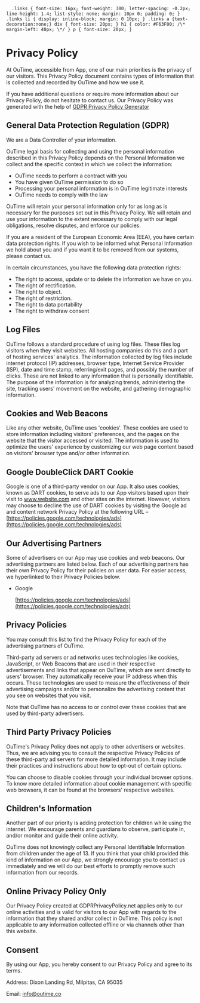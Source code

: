       .links { font-size: 16px; font-weight: 300; letter-spacing: -0.2px; line-height: 1.4; list-style: none; margin: 10px 0; padding: 0; } .links li { display: inline-block; margin: 0 10px; } .links a {text-decoration:none;} div { font-size: 20px; } h1 { color: #F63F00; /\* margin-left: 40px; \*/ } p { font-size: 20px; }

Privacy Policy
==============

At OuTime, accessible from App, one of our main priorities is the privacy of our visitors. This Privacy Policy document contains types of information that is collected and recorded by OuTime and how we use it.

If you have additional questions or require more information about our Privacy Policy, do not hesitate to contact us. Our Privacy Policy was generated with the help of [GDPR Privacy Policy Generator](https://www.gdprprivacypolicy.net/)

General Data Protection Regulation (GDPR)
-----------------------------------------

We are a Data Controller of your information.

OuTime legal basis for collecting and using the personal information described in this Privacy Policy depends on the Personal Information we collect and the specific context in which we collect the information:

*   OuTime needs to perform a contract with you
*   You have given OuTime permission to do so
*   Processing your personal information is in OuTime legitimate interests
*   OuTime needs to comply with the law

OuTime will retain your personal information only for as long as is necessary for the purposes set out in this Privacy Policy. We will retain and use your information to the extent necessary to comply with our legal obligations, resolve disputes, and enforce our policies.

If you are a resident of the European Economic Area (EEA), you have certain data protection rights. If you wish to be informed what Personal Information we hold about you and if you want it to be removed from our systems, please contact us.

In certain circumstances, you have the following data protection rights:

*   The right to access, update or to delete the information we have on you.
*   The right of rectification.
*   The right to object.
*   The right of restriction.
*   The right to data portability
*   The right to withdraw consent

Log Files
---------

OuTime follows a standard procedure of using log files. These files log visitors when they visit websites. All hosting companies do this and a part of hosting services' analytics. The information collected by log files include internet protocol (IP) addresses, browser type, Internet Service Provider (ISP), date and time stamp, referring/exit pages, and possibly the number of clicks. These are not linked to any information that is personally identifiable. The purpose of the information is for analyzing trends, administering the site, tracking users' movement on the website, and gathering demographic information.

Cookies and Web Beacons
-----------------------

Like any other website, OuTime uses 'cookies'. These cookies are used to store information including visitors' preferences, and the pages on the website that the visitor accessed or visited. The information is used to optimize the users' experience by customizing our web page content based on visitors' browser type and/or other information.

Google DoubleClick DART Cookie
------------------------------

Google is one of a third-party vendor on our App. It also uses cookies, known as DART cookies, to serve ads to our App visitors based upon their visit to www.website.com and other sites on the internet. However, visitors may choose to decline the use of DART cookies by visiting the Google ad and content network Privacy Policy at the following URL – [https://policies.google.com/technologies/ads](https://policies.google.com/technologies/ads)

Our Advertising Partners
------------------------

Some of advertisers on our App may use cookies and web beacons. Our advertising partners are listed below. Each of our advertising partners has their own Privacy Policy for their policies on user data. For easier access, we hyperlinked to their Privacy Policies below.

*   Google
    
    [https://policies.google.com/technologies/ads](https://policies.google.com/technologies/ads)
    

Privacy Policies
----------------

You may consult this list to find the Privacy Policy for each of the advertising partners of OuTime.

Third-party ad servers or ad networks uses technologies like cookies, JavaScript, or Web Beacons that are used in their respective advertisements and links that appear on OuTime, which are sent directly to users' browser. They automatically receive your IP address when this occurs. These technologies are used to measure the effectiveness of their advertising campaigns and/or to personalize the advertising content that you see on websites that you visit.

Note that OuTime has no access to or control over these cookies that are used by third-party advertisers.

Third Party Privacy Policies
----------------------------

OuTime's Privacy Policy does not apply to other advertisers or websites. Thus, we are advising you to consult the respective Privacy Policies of these third-party ad servers for more detailed information. It may include their practices and instructions about how to opt-out of certain options.

You can choose to disable cookies through your individual browser options. To know more detailed information about cookie management with specific web browsers, it can be found at the browsers' respective websites.

Children's Information
----------------------

Another part of our priority is adding protection for children while using the internet. We encourage parents and guardians to observe, participate in, and/or monitor and guide their online activity.

OuTime does not knowingly collect any Personal Identifiable Information from children under the age of 13. If you think that your child provided this kind of information on our App, we strongly encourage you to contact us immediately and we will do our best efforts to promptly remove such information from our records.

Online Privacy Policy Only
--------------------------

Our Privacy Policy created at GDPRPrivacyPolicy.net applies only to our online activities and is valid for visitors to our App with regards to the information that they shared and/or collect in OuTime. This policy is not applicable to any information collected offline or via channels other than this website.

Consent
-------

By using our App, you hereby consent to our Privacy Policy and agree to its terms.

Address: Dixon Landing Rd, Milpitas, CA 95035

Email: info@outime.co
